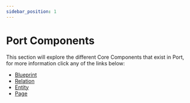 ```yaml
---
sidebar_position: 1
---
```

# Port Components

This section will explore the different Core Components that exist in Port, for more information click any of the links below:

- [Blueprint](./blueprint.md)
- [Relation](./relation.md)
- [Entity](./entity.md)
- [Page](./page.md)
